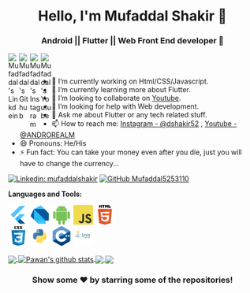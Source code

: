<h1 align = "center">Hello, I'm Mufaddal Shakir 👋</h1>
<h3 align = "center">Android || Flutter || Web Front End developer 👋</h3>

<a href="https://linkedin.com/in/mufaddalshakir">
  <img align="left" alt="Mufaddal's Linkdein" width="22px" src="https://cdn.jsdelivr.net/npm/simple-icons@v3/icons/linkedin.svg" />
</a>
<a href="https://github.com/Mufaddal5253110">
  <img align="left" alt="Mufaddal's Github" width="22px" src="https://cdn.jsdelivr.net/npm/simple-icons@v3/icons/github.svg" />
</a>
<a href="https://instagram.com/dshakir52/">
  <img align="left" alt="Mufaddal's Instagram" width="22px" src="https://cdn.jsdelivr.net/npm/simple-icons@v3/icons/instagram.svg" />
</a>
<a href="https://www.youtube.com/channel/UCpmYJCw8qjtZi-S7zs7Z-Pw/">
  <img align="left" alt="Mufaddal's Youtube" width="22px" src="https://cdn.jsdelivr.net/npm/simple-icons@v3/icons/youtube.svg" />
</a>

<br/>
<br/>



- 🔭 I’m currently working on Html/CSS/Javascript.
- 🌱 I’m currently learning more about Flutter.
- 👯 I’m looking to collaborate on [Youtube](https://www.youtube.com/channel/UCpmYJCw8qjtZi-S7zs7Z-Pw).
- 🤔 I’m looking for help with Web development.
- 💬 Ask me about Flutter or any tech related stuff.
- 📫 How to reach me: [Instagram - @dshakir52](https://instagram.com/dshakir52) , [Youtube - @ANDROREALM](https://www.youtube.com/channel/UCpmYJCw8qjtZi-S7zs7Z-Pw)
- 😄 Pronouns: He/His
- ⚡ Fun fact: You can take your money even after you die, just you will have to change the currency...

[![Linkedin: mufaddalshakir](https://img.shields.io/badge/-mufaddalshakir-blue?style=flat-square&logo=Linkedin&logoColor=white&link=https://www.linkedin.com/in/mufaddalshakir/)](https://www.linkedin.com/in/mufaddalshakir/)
[![GitHub Mufaddal5253110](https://img.shields.io/github/followers/Mufaddal5253110?label=follow&style=social)](https://github.com/Mufaddal5253110)


**Languages and Tools:**  

<code><img height="40" src="https://raw.githubusercontent.com/github/explore/80688e429a7d4ef2fca1e82350fe8e3517d3494d/topics/flutter/flutter.png"></code>
<code><img height="40" src="https://raw.githubusercontent.com/github/explore/80688e429a7d4ef2fca1e82350fe8e3517d3494d/topics/dart/dart.png"></code>
<code><img height="40" src="https://raw.githubusercontent.com/github/explore/80688e429a7d4ef2fca1e82350fe8e3517d3494d/topics/android/android.png"></code>
<code><img height="40" src="https://raw.githubusercontent.com/github/explore/80688e429a7d4ef2fca1e82350fe8e3517d3494d/topics/javascript/javascript.png"></code>
<code><img height="40" src="https://raw.githubusercontent.com/github/explore/80688e429a7d4ef2fca1e82350fe8e3517d3494d/topics/html/html.png"></code>    
<code><img height="40" src="https://raw.githubusercontent.com/github/explore/80688e429a7d4ef2fca1e82350fe8e3517d3494d/topics/css/css.png"></code>
<code><img height="40" src="https://raw.githubusercontent.com/github/explore/80688e429a7d4ef2fca1e82350fe8e3517d3494d/topics/python/python.png"></code> 
<code><img height="40" src="https://raw.githubusercontent.com/github/explore/80688e429a7d4ef2fca1e82350fe8e3517d3494d/topics/cpp/cpp.png"></code> 
<code><img height="40" src="https://raw.githubusercontent.com/github/explore/80688e429a7d4ef2fca1e82350fe8e3517d3494d/topics/java/java.png"></code> 

<a href="https://github.com/Mufaddal5253110">
  <img align="center" src="https://github-readme-stats.vercel.app/api/top-langs/?username=Mufaddal5253110&theme=light&hide_langs_below=1" />
</a>
<a href="https://github.com/Mufaddal5253110">
 <img align="center" src="https://github-readme-stats.vercel.app/api?username=Mufaddal5253110&show_icons=true&theme=light&line_height=27" alt="Pawan's github stats"/>
</a>
<a href="https://github.com/Mufaddal5253110/BudgetBudy">
  <img align="center" src="https://github-readme-stats.vercel.app/api/pin/?username=Mufaddal5253110&repo=BudgetBudy&theme=light" />

</a>
<a href="https://github.com/Mufaddal5253110/FoodOn_FoodDelivery_by_Androrealm">
 <img align="center" src="https://github-readme-stats.vercel.app/api/pin/?username=Mufaddal5253110&repo=FoodOn_FoodDelivery_by_Androrealm&theme=light" />
</a>

<div align="center">

### Show some ❤️ by starring some of the repositories!

</div>

